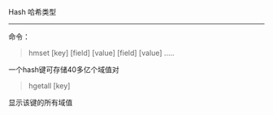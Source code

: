 Hash 哈希类型
***
命令：

> hmset [key] [field] [value] [field] [value] .....

一个hash键可存储40多亿个域值对

> hgetall [key]

显示该键的所有域值
